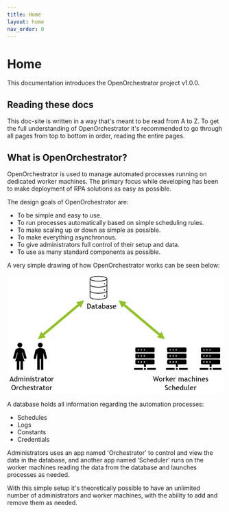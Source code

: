 ```yaml
---
title: Home
layout: home
nav_order: 0
---
```


# Home

This documentation introduces the OpenOrchestrator project v1.0.0.

## Reading these docs

This doc-site is written in a way that's meant to be read from A to Z.
To get the full understanding of OpenOrchestrator it's recommended to go
through all pages from top to bottom in order, reading the entire pages.

## What is OpenOrchestrator?

OpenOrchestrator is used to manage automated processes running on dedicated worker machines.
The primary focus while developing has been to make deployment of RPA solutions as easy as possible.

The design goals of OpenOrchestrator are:

- To be simple and easy to use.
- To run processes automatically based on simple scheduling rules.
- To make scaling up or down as simple as possible.
- To make everything asynchronous.
- To give administrators full control of their setup and data.
- To use as many standard components as possible.

A very simple drawing of how OpenOrchestrator works can be seen below:

![Architecture](docs/images/architecture.png)

A database holds all information regarding the automation processes:

- Schedules
- Logs
- Constants
- Credentials

Administrators uses an app named 'Orchestrator' to control and view the data in the database,
and another app named 'Scheduler' runs on the worker machines reading the data from the database
and launches processes as needed.

With this simple setup it's theoretically possible to have an unlimited number of administrators 
and worker machines, with the ability to add and remove them as needed.